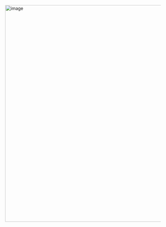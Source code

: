 <img width="701" alt="image" src="https://github.com/RevadiSundaram/ICodeThis-Projects/assets/47391816/7c29d281-39b7-4c0b-b530-6151dea7e453">
